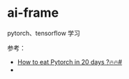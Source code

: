# ai-frame
pytorch、tensorflow 学习

参考：
- [How to eat Pytorch in 20 days ?🔥🔥#](https://jackiexiao.github.io/eat_pytorch_in_20_days/)
- []()